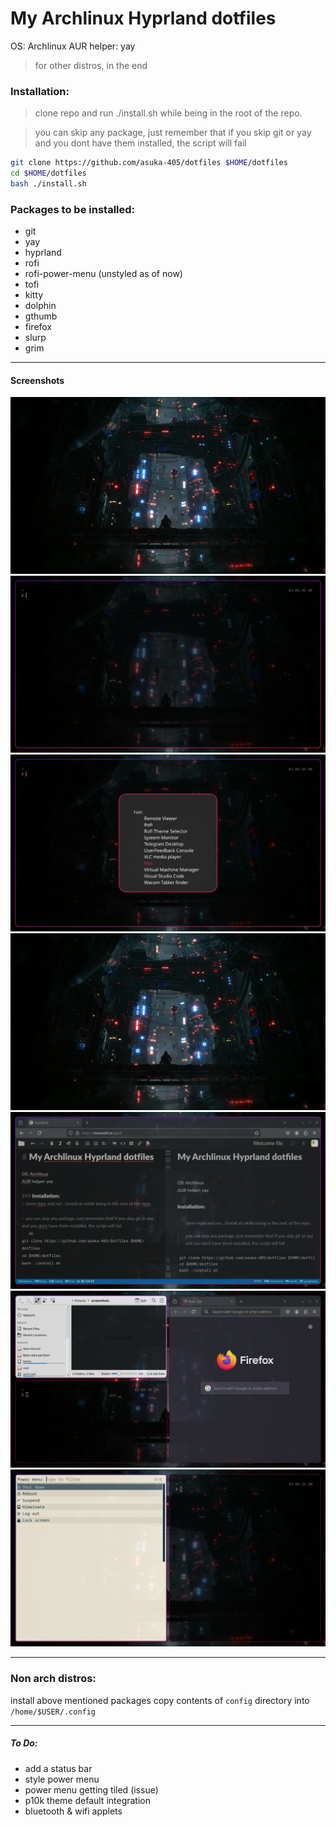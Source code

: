 # My Archlinux Hyprland dotfiles

OS: Archlinux
AUR helper: yay

> for other distros, in the end

### Installation:
> clone repo and run ./install.sh while being in the root of the repo.

> you can skip any package, just remember that if you skip git or yay and you dont have them installed, the script will fail
```sh
git clone https://github.com/asuka-405/dotfiles $HOME/dotfiles
cd $HOME/dotfiles
bash ./install.sh
```
### Packages to be installed:
- git
- yay
- hyprland
- rofi
- rofi-power-menu (unstyled as of now)
- tofi
- kitty
- dolphin
- gthumb
- firefox
- slurp
- grim
___
#### Screenshots
![live wallpaper](screenshots/wallpaper.png)
![terminal](screenshots/kitty.png)
![app menu](screenshots/tofi.png)
![live wallpaper](screenshots/wallpaper.png)
![translucent windows](screenshots/firefox.png)
![tiling](screenshots/tiling.png)
![power menu](screenshots/power.png)
___
### Non arch distros:
install above mentioned packages
copy contents of `config` directory into `/home/$USER/.config`
___
##### To Do:
- add a status bar
- style power menu
- power menu getting tiled (issue)
- p10k theme default integration
- bluetooth & wifi applets

